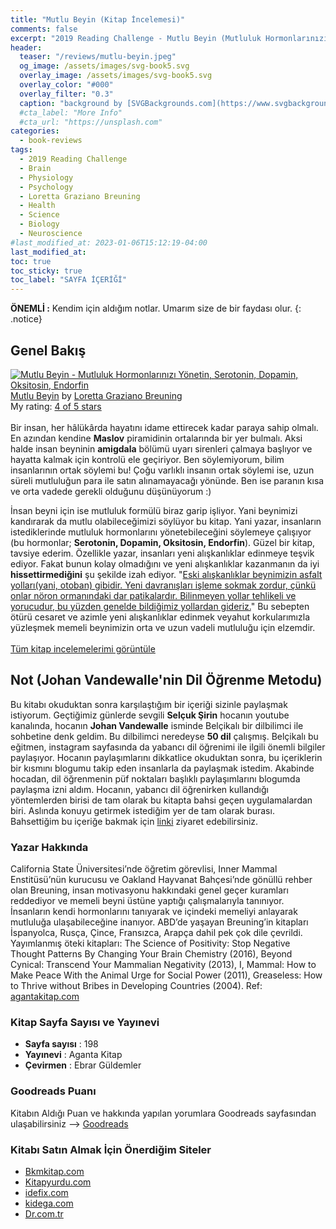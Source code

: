 ```yaml
---
title: "Mutlu Beyin (Kitap İncelemesi)"
comments: false
excerpt: "2019 Reading Challenge - Mutlu Beyin (Mutluluk Hormonlarınızı Yönetin, Serotonin, Dopamin, Oksitosin, Endorfin) - Yazar: Loretta Graziano Breuning"
header:
  teaser: "/reviews/mutlu-beyin.jpeg"
  og_image: /assets/images/svg-book5.svg
  overlay_image: /assets/images/svg-book5.svg
  overlay_color: "#000"
  overlay_filter: "0.3"
  caption: "background by [SVGBackgrounds.com](https://www.svgbackgrounds.com/)"
  #cta_label: "More Info"
  #cta_url: "https://unsplash.com"
categories:
  - book-reviews
tags:
  - 2019 Reading Challenge
  - Brain
  - Physiology
  - Psychology
  - Loretta Graziano Breuning
  - Health
  - Science
  - Biology
  - Neuroscience
#last_modified_at: 2023-01-06T15:12:19-04:00
last_modified_at:
toc: true
toc_sticky: true
toc_label: "SAYFA İÇERİĞİ"
---
```



**ÖNEMLİ :** Kendim için aldığım notlar. Umarım size de bir faydası olur.
{: .notice}

## Genel Bakış

<a href="https://www.goodreads.com/book/show/36496876-mutlu-beyin" style="float: left; padding-right: 20px"><img border="0" alt="Mutlu Beyin - Mutluluk Hormonlarınızı Yönetin, Serotonin, Dopamin, Oksitosin, Endorfin" src="https://i.gr-assets.com/images/S/compressed.photo.goodreads.com/books/1509284368l/36496876._SX98_.jpg" /></a><a href="https://www.goodreads.com/book/show/36496876-mutlu-beyin">Mutlu Beyin</a> by <a href="https://www.goodreads.com/author/show/998365.Loretta_Graziano_Breuning">Loretta Graziano Breuning</a><br/>
My rating: <a href="https://www.goodreads.com/review/show/4942740439">4 of 5 stars</a><br /><br />
Bir insan, her hâlükârda hayatını idame ettirecek kadar paraya sahip olmalı. En azından kendine <b>Maslov</b> piramidinin ortalarında bir yer bulmalı. Aksi halde insan beyninin <b>amigdala</b> bölümü uyarı sirenleri çalmaya başlıyor ve hayatta kalmak için kontrolü ele geçiriyor. Ben söylemiyorum, bilim insanlarının ortak söylemi bu!  Çoğu varlıklı insanın ortak söylemi ise, uzun süreli mutluluğun para ile satın alınamayacağı yönünde. Ben ise paranın kısa ve orta vadede gerekli olduğunu düşünüyorum :)

İnsan beyni için ise mutluluk formülü biraz garip işliyor. Yani beynimizi kandırarak da mutlu olabileceğimizi söylüyor bu kitap. Yani yazar, insanların istediklerinde mutluluk hormonlarını yönetebileceğini söylemeye çalışıyor (bu hormonlar; <b>Serotonin, Dopamin, Oksitosin, Endorfin</b>). Güzel bir kitap, tavsiye ederim. Özellikle yazar, insanları yeni alışkanlıklar edinmeye teşvik ediyor. Fakat bunun kolay olmadığını ve yeni alışkanlıklar kazanmanın da iyi <b>hissettirmediğini</b> şu şekilde izah ediyor. "<u>Eski alışkanlıklar beynimizin asfalt yolları(yani, otoban) gibidir. Yeni davranışları işleme sokmak zordur, çünkü onlar nöron ormanındaki dar patikalardır. Bilinmeyen yollar tehlikeli ve yorucudur, bu yüzden genelde bildiğimiz yollardan gideriz.</u>" Bu sebepten ötürü cesaret ve azimle yeni alışkanlıklar edinmek veyahut korkularımızla yüzleşmek memeli beynimizin orta ve uzun vadeli mutluluğu için elzemdir.
<br/><br/>
<a href="https://www.goodreads.com/review/list/88145705-hasan-elik">Tüm kitap incelemelerimi görüntüle</a>

## Not (Johan Vandewalle'nin Dil Öğrenme Metodu)

Bu kitabı okuduktan sonra karşılaştığım bir içeriği sizinle paylaşmak istiyorum. Geçtiğimiz günlerde sevgili **Selçuk Şirin** hocanın youtube kanalında, hocanın **Johan Vandewalle** isminde Belçikalı bir dilbilimci ile sohbetine denk geldim. Bu dilbilimci neredeyse **50 dil** çalışmış. Belçikalı bu eğitmen, instagram sayfasında da yabancı dil öğrenimi ile ilgili önemli bilgiler paylaşıyor. Hocanın paylaşımlarını dikkatlice okuduktan sonra, bu içeriklerin bir kısmını blogumu takip eden insanlarla da paylaşmak istedim. Akabinde hocadan, dil öğrenmenin püf noktaları başlıklı paylaşımlarını blogumda paylaşma izni aldım. Hocanın, yabancı dil öğrenirken kullandığı yöntemlerden birisi de tam olarak bu kitapta bahsi geçen uygulamalardan biri. Aslında konuyu getirmek istediğim yer de tam olarak burası. Bahsettiğim bu içeriğe bakmak için [linki](/recommends/yabanci-dil-ogrenmenin-puf-noktalari/#püf-noktasi-13) ziyaret edebilirsiniz.

### Yazar Hakkında
California State Üniversitesi’nde öğretim görevlisi, Inner Mammal Enstitüsü’nün kurucusu ve Oakland  Hayvanat Bahçesi’nde gönüllü rehber olan Breuning, insan motivasyonu hakkındaki genel geçer kuramları reddediyor ve memeli beyni üstüne yaptığı çalışmalarıyla tanınıyor. İnsanların kendi hormonlarını tanıyarak ve içindeki memeliyi anlayarak mutluluğa ulaşabileceğine inanıyor. ABD’de yaşayan Breuning’in kitapları İspanyolca, Rusça, Çince, Fransızca, Arapça dahil pek çok dile çevrildi. Yayımlanmış öteki
kitapları: The Science of Positivity: Stop Negative Thought Patterns By Changing Your Brain Chemistry (2016), Beyond Cynical: Transcend Your Mammalian Negativity (2013), I, Mammal: How to Make Peace With the Animal Urge for Social Power (2011), Greaseless: How to Thrive without Bribes in Developing Countries (2004). Ref: [agantakitap.com](http://agantakitap.com/wp-content/uploads/2017/10/mutlubeyinonizleme.pdf)

### Kitap Sayfa Sayısı ve Yayınevi
- **Sayfa sayısı** : 198
- **Yayınevi** : Aganta Kitap
- **Çevirmen** : Ebrar Güldemler

### Goodreads Puanı
Kitabın Aldığı Puan ve hakkında yapılan yorumlara Goodreads sayfasından ulaşabilirsiniz --> [Goodreads](https://www.goodreads.com/book/show/26618156-habits-of-a-happy-brain)

### Kitabı Satın Almak İçin Önerdiğim Siteler

- [Bkmkitap.com](https://www.bkmkitap.com/mutlu-beyin?gclid=CjwKCAiA27LvBRB0EiwAPc8XWeVgrw-I8ITkwtqftCqLsQkARONCyGbxV0yHFkEXvQeTwoWD-D2zThoCHiYQAvD_BwE)
- [Kitapyurdu.com](https://www.kitapyurdu.com/kitap/mutlu-beyin-amp-mutluluk-hormonlarinizi-yonetin/437318.html)
- [idefix.com](https://www.idefix.com/Kitap/Mutlu-Beyin/Egitim-Basvuru/Kisisel-Gelisim/urunno=0001724095001)
- [kidega.com](https://kidega.com/kitap/mutlu-beyin-084245/detay?gclid=CjwKCAiA27LvBRB0EiwAPc8XWcCAX9knEOP7f8Ju8E0_PV_UO5iPR27OrYAmnpvZh9cURk_dtU54xxoCPJsQAvD_BwE)
- [Dr.com.tr](https://www.dr.com.tr/Kitap/Mutlu-Beyin/Egitim-Basvuru/Kisisel-Gelisim/urunno=0001724095001)

